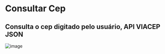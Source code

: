 # Consultar Cep
## Consulta o cep digitado pelo usuário, API VIACEP JSON
![image](https://github.com/user-attachments/assets/fa75e249-21b7-4b89-beaa-07bc2d661c0d)

